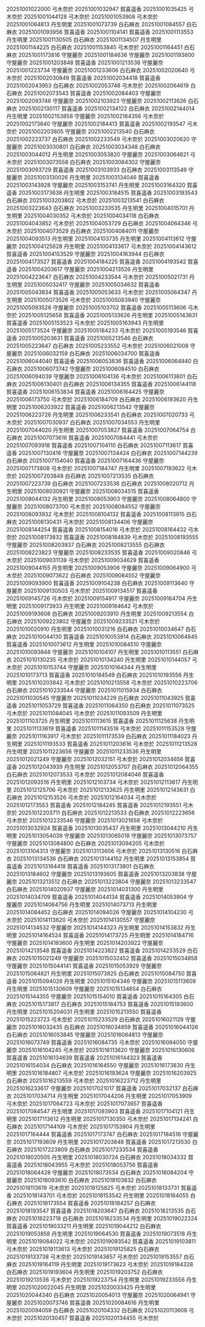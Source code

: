20251001022000 弓木奈於
20251001032947 賀喜遥香
20251001035425 弓木奈於
20251001044128 弓木奈於
20251001053908 弓木奈於
20251001064813 丹生明里
20251001073739 白石麻衣
20251001084557 白石麻衣
20251001093956 賀喜遥香
20251001104141 賀喜遥香
20251001113553 丹生明里
20251001130505 白石麻衣
20251001134507 丹生明里
20251001144225 白石麻衣
20251001153845 弓木奈於
20251001164451 白石麻衣
20251001173816 守屋麗奈
20251001184636 守屋麗奈
20251001193600 守屋麗奈
20251001203848 賀喜遥香
20251001213538 守屋麗奈
20251001223734 守屋麗奈
20251001233606 白石麻衣
20251002020640 弓木奈於
20251002030849 賀喜遥香
20251002034418 賀喜遥香
20251002043953 白石麻衣
20251002053748 弓木奈於
20251002064619 白石麻衣
20251002073543 賀喜遥香
20251002084403 守屋麗奈
20251002093746 守屋麗奈
20251002103923 守屋麗奈
20251002113626 白石麻衣
20251002130117 賀喜遥香
20251002134122 白石麻衣
20251002144014 丹生明里
20251002153858 守屋麗奈
20251002164356 弓木奈於
20251002173640 守屋麗奈
20251002184413 賀喜遥香
20251002193547 弓木奈於
20251002203805 守屋麗奈
20251002213540 白石麻衣
20251002223737 白石麻衣
20251002233549 弓木奈於
20251003020620 守屋麗奈
20251003030801 白石麻衣
20251003034348 白石麻衣
20251003044012 丹生明里
20251003053820 守屋麗奈
20251003064621 弓木奈於
20251003073558 白石麻衣
20251003084302 守屋麗奈
20251003093729 賀喜遥香
20251003103933 白石麻衣
20251003113549 守屋麗奈
20251003130026 丹生明里
20251003134046 賀喜遥香
20251003143928 守屋麗奈
20251003153741 丹生明里
20251003164320 賀喜遥香
20251003173638 丹生明里
20251003184515 賀喜遥香
20251003193543 白石麻衣
20251003203802 弓木奈於
20251003213541 白石麻衣
20251003223643 白石麻衣
20251003233535 丹生明里
20251004015701 丹生明里
20251004030352 弓木奈於
20251004034118 白石麻衣
20251004043852 弓木奈於
20251004053729 白石麻衣
20251004064346 弓木奈於
20251004073529 白石麻衣
20251004084011 守屋麗奈
20251004093513 丹生明里
20251004103735 丹生明里
20251004113612 守屋麗奈
20251004125628 丹生明里
20251004133617 弓木奈於
20251004143612 賀喜遥香
20251004153529 守屋麗奈
20251004163944 白石麻衣
20251004173527 賀喜遥香
20251004184225 賀喜遥香
20251004193542 賀喜遥香
20251004203617 守屋麗奈
20251004213526 丹生明里
20251004223647 白石麻衣
20251004233544 弓木奈於
20251005021731 丹生明里
20251005032417 守屋麗奈
20251005034632 賀喜遥香
20251005043834 賀喜遥香
20251005053633 弓木奈於
20251005064347 丹生明里
20251005073526 弓木奈於
20251005083940 守屋麗奈
20251005093526 守屋麗奈
20251005103702 賀喜遥香
20251005113606 弓木奈於
20251005125658 賀喜遥香
20251005133626 丹生明里
20251005143631 賀喜遥香
20251005153523 弓木奈於
20251005163943 丹生明里
20251005173524 守屋麗奈
20251005184233 弓木奈於
20251005193546 賀喜遥香
20251005203631 賀喜遥香
20251005213546 白石麻衣
20251005223647 白石麻衣
20251005233552 弓木奈於
20251006021008 守屋麗奈
20251006032159 白石麻衣
20251006034700 賀喜遥香
20251006044040 賀喜遥香
20251006053836 賀喜遥香
20251006064840 白石麻衣
20251006073742 守屋麗奈
20251006084510 白石麻衣
20251006094039 守屋麗奈
20251006104136 弓木奈於
20251006113601 白石麻衣
20251006130401 白石麻衣
20251006134355 賀喜遥香
20251006144118 賀喜遥香
20251006153834 賀喜遥香
20251006164425 守屋麗奈
20251006173750 弓木奈於
20251006184709 白石麻衣
20251006193620 丹生明里
20251006203922 賀喜遥香
20251006213542 守屋麗奈
20251006223726 丹生明里
20251006233541 白石麻衣
20251007020733 弓木奈於
20251007030937 白石麻衣
20251007034553 丹生明里
20251007044020 丹生明里
20251007053827 賀喜遥香
20251007064754 白石麻衣
20251007073616 賀喜遥香
20251007084441 弓木奈於
20251007093918 賀喜遥香
20251007104110 白石麻衣
20251007113617 賀喜遥香
20251007130416 守屋麗奈
20251007134424 白石麻衣
20251007144239 白石麻衣
20251007154040 賀喜遥香
20251007164436 守屋麗奈
20251007173808 弓木奈於
20251007184747 丹生明里
20251007193622 弓木奈於
20251007203848 白石麻衣
20251007213535 白石麻衣
20251007223739 白石麻衣
20251007233536 白石麻衣
20251008020712 丹生明里
20251008030921 守屋麗奈
20251008034515 賀喜遥香
20251008044132 丹生明里
20251008053903 守屋麗奈
20251008064800 守屋麗奈
20251008073700 弓木奈於
20251008084552 守屋麗奈
20251008093932 弓木奈於
20251008104132 賀喜遥香
20251008113615 白石麻衣
20251008130431 弓木奈於
20251008134406 守屋麗奈
20251008144254 賀喜遥香
20251008154016 弓木奈於
20251008164432 弓木奈於
20251008173832 賀喜遥香
20251008184839 弓木奈於
20251008193555 守屋麗奈
20251008203837 白石麻衣
20251008213555 白石麻衣
20251008223823 守屋麗奈
20251008233535 賀喜遥香
20251009020846 弓木奈於
20251009031139 弓木奈於
20251009034629 賀喜遥香
20251009044155 丹生明里
20251009053906 守屋麗奈
20251009064900 弓木奈於
20251009073622 白石麻衣
20251009084552 守屋麗奈
20251009093900 賀喜遥香
20251009104238 白石麻衣
20251009113640 守屋麗奈
20251009130503 弓木奈於
20251009134517 賀喜遥香
20251009145726 弓木奈於
20251009154917 守屋麗奈
20251009164704 丹生明里
20251009173933 丹生明里
20251009184642 弓木奈於
20251009193608 白石麻衣
20251009203910 丹生明里
20251009213554 白石麻衣
20251009223802 守屋麗奈
20251009233521 弓木奈於
20251010020910 丹生明里
20251010031216 白石麻衣
20251010034647 白石麻衣
20251010044130 賀喜遥香
20251010053914 白石麻衣
20251010064845 賀喜遥香
20251010073612 丹生明里
20251010084510 守屋麗奈
20251010093848 守屋麗奈
20251010104107 丹生明里
20251010113551 白石麻衣
20251010130235 弓木奈於
20251010134240 丹生明里
20251010144057 弓木奈於
20251010153744 守屋麗奈
20251010164344 丹生明里
20251010173713 賀喜遥香
20251010184549 白石麻衣
20251010193556 丹生明里
20251010203842 弓木奈於
20251010213558 弓木奈於
20251010223706 白石麻衣
20251010233544 守屋麗奈
20251011015934 白石麻衣
20251011030545 守屋麗奈
20251011034229 白石麻衣
20251011043925 賀喜遥香
20251011053729 賀喜遥香
20251011064350 白石麻衣
20251011073525 弓木奈於
20251011084045 弓木奈於
20251011093509 丹生明里
20251011103725 丹生明里
20251011113615 賀喜遥香
20251011125638 丹生明里
20251011133619 賀喜遥香
20251011143518 弓木奈於
20251011153528 守屋麗奈
20251011163917 弓木奈於
20251011173539 白石麻衣
20251011184023 丹生明里
20251011193533 賀喜遥香
20251011203616 弓木奈於
20251011213528 丹生明里
20251011223656 守屋麗奈
20251011233536 丹生明里
20251012021249 守屋麗奈
20251012032151 弓木奈於
20251012034656 賀喜遥香
20251012043939 丹生明里
20251012053707 白石麻衣
20251012064355 白石麻衣
20251012073533 弓木奈於
20251012084046 賀喜遥香
20251012093516 丹生明里
20251012103734 弓木奈於
20251012113617 丹生明里
20251012125706 弓木奈於
20251012133625 丹生明里
20251012143631 白石麻衣
20251012153526 弓木奈於
20251012164034 弓木奈於
20251012173553 賀喜遥香
20251012184245 賀喜遥香
20251012193551 弓木奈於
20251012203711 白石麻衣
20251012213533 白石麻衣
20251012223656 弓木奈於
20251012233546 守屋麗奈
20251013021658 弓木奈於
20251013032924 賀喜遥香
20251013035437 丹生明里
20251013044210 丹生明里
20251013054039 守屋麗奈
20251013065018 守屋麗奈
20251013073757 守屋麗奈
20251013084800 白石麻衣
20251013094205 弓木奈於
20251013104313 守屋麗奈
20251013113606 弓木奈於
20251013130516 白石麻衣
20251013134536 白石麻衣
20251013144152 丹生明里
20251013153854 賀喜遥香
20251013164418 賀喜遥香
20251013173801 白石麻衣
20251013184602 守屋麗奈
20251013193605 賀喜遥香
20251013203838 守屋麗奈
20251013213512 白石麻衣
20251013223804 守屋麗奈
20251013233547 白石麻衣
20251014020937 守屋麗奈
20251014031300 丹生明里
20251014034709 賀喜遥香
20251014044134 賀喜遥香
20251014053904 守屋麗奈
20251014064756 丹生明里
20251014073713 丹生明里
20251014084452 白石麻衣
20251014094026 守屋麗奈
20251014104230 弓木奈於
20251014113620 弓木奈於
20251014130557 守屋麗奈
20251014134532 守屋麗奈
20251014144323 丹生明里
20251014153832 丹生明里
20251014164524 賀喜遥香
20251014173725 丹生明里
20251014184716 守屋麗奈
20251014193600 丹生明里
20251014203922 守屋麗奈
20251014213548 賀喜遥香
20251014223822 賀喜遥香
20251014233529 白石麻衣
20251015021249 守屋麗奈
20251015032452 賀喜遥香
20251015034858 守屋麗奈
20251015044141 賀喜遥香
20251015053929 守屋麗奈
20251015064821 丹生明里
20251015073825 白石麻衣
20251015084750 賀喜遥香
20251015094026 丹生明里
20251015104346 守屋麗奈
20251015113609 丹生明里
20251015130609 守屋麗奈
20251015134654 白石麻衣
20251015144355 守屋麗奈
20251015154010 賀喜遥香
20251015164305 白石麻衣
20251015173817 白石麻衣
20251015184753 賀喜遥香
20251015193600 丹生明里
20251015204031 丹生明里
20251015213550 賀喜遥香
20251015223723 弓木奈於
20251015233529 白石麻衣
20251016021128 守屋麗奈
20251016032435 白石麻衣
20251016034859 賀喜遥香
20251016044126 白石麻衣
20251016053845 守屋麗奈
20251016064813 守屋麗奈
20251016073749 賀喜遥香
20251016084735 弓木奈於
20251016094050 守屋麗奈
20251016104245 弓木奈於
20251016113620 守屋麗奈
20251016130606 賀喜遥香
20251016134639 賀喜遥香
20251016144323 賀喜遥香
20251016154034 白石麻衣
20251016164550 守屋麗奈
20251016173830 丹生明里
20251016184807 弓木奈於
20251016193624 守屋麗奈
20251016203925 白石麻衣
20251016213559 弓木奈於
20251016223712 丹生明里
20251016233617 守屋麗奈
20251017021017 賀喜遥香
20251017032137 白石麻衣
20251017034714 丹生明里
20251017044206 丹生明里
20251017053909 弓木奈於
20251017064723 弓木奈於
20251017073657 賀喜遥香
20251017084547 丹生明里
20251017093903 賀喜遥香
20251017104121 丹生明里
20251017113612 丹生明里
20251017130350 弓木奈於
20251017134241 白石麻衣
20251017144109 弓木奈於
20251017153904 丹生明里
20251017164444 賀喜遥香
20251017173747 白石麻衣
20251017184516 守屋麗奈
20251017193609 丹生明里
20251017203848 賀喜遥香
20251017213530 白石麻衣
20251017223809 白石麻衣
20251017233534 賀喜遥香
20251018020505 丹生明里
20251018030724 白石麻衣
20251018034332 賀喜遥香
20251018043955 弓木奈於
20251018053756 賀喜遥香
20251018064428 守屋麗奈
20251018073534 白石麻衣
20251018084204 守屋麗奈
20251018093610 白石麻衣
20251018103832 白石麻衣
20251018113619 弓木奈於
20251018125825 弓木奈於
20251018133731 賀喜遥香
20251018143701 弓木奈於
20251018153542 丹生明里
20251018164055 白石麻衣
20251018173554 賀喜遥香
20251018184257 白石麻衣
20251018193547 賀喜遥香
20251018203647 白石麻衣
20251018213535 白石麻衣
20251018223718 白石麻衣
20251018233534 丹生明里
20251019022324 賀喜遥香
20251019033211 丹生明里
20251019044212 白石麻衣
20251019053858 丹生明里
20251019064530 賀喜遥香
20251019073518 丹生明里
20251019084022 弓木奈於
20251019093542 賀喜遥香
20251019103811 弓木奈於
20251019113613 弓木奈於
20251019125825 白石麻衣
20251019133738 弓木奈於
20251019143657 弓木奈於
20251019153557 白石麻衣
20251019164119 丹生明里
20251019173623 弓木奈於
20251019184328 白石麻衣
20251019193604 丹生明里
20251019203752 白石麻衣
20251019213536 弓木奈於
20251019223754 丹生明里
20251019233556 丹生明里
20251020022045 丹生明里
20251020033425 丹生明里
20251020044340 白石麻衣
20251020054013 守屋麗奈
20251020064941 守屋麗奈
20251020073746 賀喜遥香
20251020084616 丹生明里
20251020094059 白石麻衣
20251020104332 白石麻衣
20251020113608 弓木奈於
20251020130457 賀喜遥香
20251020134455 弓木奈於
